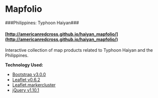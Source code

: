 Mapfolio
========
###Philippines: Typhoon Haiyan###

#### [http://americanredcross.github.io/haiyan_mapfolio/](http://americanredcross.github.io/haiyan_mapfolio/) ####

Interactive collection of map products related to Typhoon Haiyan and the Philippines. 

**Technology Used:**
- [Bootstrap v3.0.0](http://getbootstrap.com/)
- [Leaflet v0.6.2](http://leafletjs.com/)
- [Leaflet.markercluster](http://github.com/Leaflet/Leaflet.markercluster)
- [jQuery v1.10.1](http://ajax.googleapis.com/ajax/libs/jquery/1.10.1/jquery.min.js)
